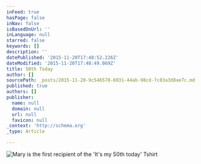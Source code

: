 ```yaml
---
inFeed: true
hasPage: false
inNav: false
isBasedOnUrl: ''
inLanguage: null
starred: false
keywords: []
description: ''
datePublished: '2015-11-20T17:48:52.226Z'
dateModified: '2015-11-20T17:48:49.069Z'
title: 50th Today
author: []
sourcePath: _posts/2015-11-20-9c546578-6931-44ab-98cd-7c83a3d8ae7c.md
published: true
authors: []
publisher:
  name: null
  domain: null
  url: null
  favicon: null
_context: 'http://schema.org'
_type: Article

---
```

![Mary is the first recipient of the 'It's my 50th today' Tshirt](https://the-grid-user-content.s3-us-west-2.amazonaws.com/a36f0869-428c-4763-b80c-02755b07210d.jpg)

#